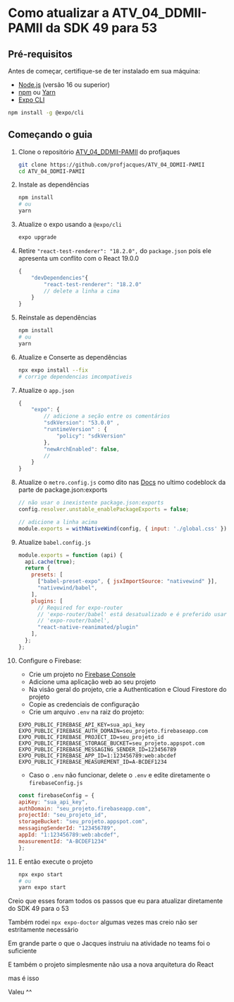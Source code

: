 # Como atualizar a ATV_04_DDMII-PAMII da SDK 49 para 53

## Pré-requisitos

Antes de começar, certifique-se de ter instalado em sua máquina:

- [Node.js](https://nodejs.org/) (versão 16 ou superior)
- [npm](https://www.npmjs.com/) ou [Yarn](https://yarnpkg.com/)
- [Expo CLI](https://docs.expo.dev/get-started/installation/)

```bash
npm install -g @expo/cli
```

## Começando o guia

1. Clone o repositório [ATV_04_DDMII-PAMII](https://github.com/profjacques/ATV_04_DDMII-PAMII) do profjaques

    ```bash
    git clone https://github.com/profjacques/ATV_04_DDMII-PAMII
    cd ATV_04_DDMII-PAMII
    ```

2. Instale as dependências

    ```bash
    npm install
    # ou
    yarn
    ```

3. Atualize o expo usando a `@expo/cli`

    ```bash
    expo upgrade
    ```

4. Retire `"react-test-renderer": "18.2.0",` do `package.json` pois ele apresenta um conflito com o React 19.0.0

    ```js
    {
        "devDependencies"{
            "react-test-renderer": "18.2.0"
            // delete a linha a cima
        }
    }
    ```

5. Reinstale as dependências

    ```bash
    npm install
    # ou
    yarn
    ```

6. Atualize e Conserte as dependências

    ```bash
    npx expo install --fix
    # corrige dependencias imcompativeis
    ```

7. Atualize o `app.json`

    ```js
    {
        "expo": {
            // adicione a seção entre os comentários
            "sdkVersion": "53.0.0" , 
            "runtimeVersion" : {
                "policy": "sdkVersion"
            },
            "newArchEnabled": false,
            // 
        }
    }
    ```

8. Atualize o `metro.config.js` como dito nas [Docs](https://docs.expo.dev/versions/v53.0.0/config/metro/#packagejsonexports) no ultimo codeblock da parte de package.json:exports

    ```js
    // não usar o inexistente package.json:exports
    config.resolver.unstable_enablePackageExports = false;

    // adicione a linha acima
    module.exports = withNativeWind(config, { input: './global.css' })
    ```

9. Atualize `babel.config.js`

    ```js
    module.exports = function (api) {
      api.cache(true);
      return {
        presets: [
          ["babel-preset-expo", { jsxImportSource: "nativewind" }],
          "nativewind/babel",
        ],
        plugins: [
          // Required for expo-router
          // 'expo-router/babel' está desatualizado e é preferido usar "babel-preset-expo"
          // 'expo-router/babel',
          "react-native-reanimated/plugin"
        ],
      };
    };
    ```

10. Configure o Firebase:

    - Crie um projeto no [Firebase Console](https://console.firebase.google.com/)
    - Adicione uma aplicação web ao seu projeto
    - Na visão geral do projeto, crie a Authentication e Cloud Firestore do projeto
    - Copie as credenciais de configuração
    - Crie um arquivo `.env` na raiz do projeto:

    ```.env
    EXPO_PUBLIC_FIREBASE_API_KEY=sua_api_key
    EXPO_PUBLIC_FIREBASE_AUTH_DOMAIN=seu_projeto.firebaseapp.com
    EXPO_PUBLIC_FIREBASE_PROJECT_ID=seu_projeto_id
    EXPO_PUBLIC_FIREBASE_STORAGE_BUCKET=seu_projeto.appspot.com
    EXPO_PUBLIC_FIREBASE_MESSAGING_SENDER_ID=123456789
    EXPO_PUBLIC_FIREBASE_APP_ID=1:123456789:web:abcdef
    EXPO_PUBLIC_FIREBASE_MEASUREMENT_ID=A-BCDEF1234
    ```

    - Caso o `.env` não funcionar, delete o `.env` e edite diretamente o `firebaseConfig.js`

    ```js
    const firebaseConfig = {
    apiKey: "sua_api_key",
    authDomain: "seu_projeto.firebaseapp.com",
    projectId: "seu_projeto_id",
    storageBucket: "seu_projeto.appspot.com",
    messagingSenderId: "123456789",
    appId: "1:123456789:web:abcdef",
    measurementId: "A-BCDEF1234"
    };
    ```

11. E então execute o projeto

    ```bash
    npx expo start
    # ou
    yarn expo start
    ```


Creio que esses foram todos os passos que eu para atualizar diretamente do SDK 49 para o 53

Também rodei `npx expo-doctor` algumas vezes mas creio não ser estritamente necessário

Em grande parte o que o Jacques instruiu na atividade no teams foi o suficiente

E também o projeto simplesmente não usa a nova arquitetura do React

mas é isso

Valeu ^^
